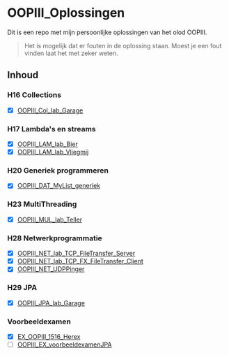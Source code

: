 # OOPIII_Oplossingen

Dit is een repo met mijn persoonlijke oplossingen van het olod OOPIII.

> Het is mogelijk dat er fouten in de oplossing staan. Moest je een fout vinden laat het met zeker weten.

## Inhoud

### H16 Collections

- [x] [OOPIII_Col_lab_Garage](/OOPIII_COL_lab_Garage_start)

### H17 Lambda's en streams

- [x] [OOPIII_LAM_lab_Bier](/OOPIII_LAM_lab_Bier_start)
- [x] [OOPIII_LAM_lab_Vliegmij](/OOPIII_LAM_lab_vliegmij_start)

### H20 Generiek programmeren

- [x] [OOPIII_DAT_MyList_generiek](/OOPIII_DAT_MyList_generiek_start)

### H23 MultiThreading

- [x] [OOPIII_MUL_lab_Teller](/OOPIII_MUL_lab_Teller_start)

### H28 Netwerkprogrammatie

- [x] [OOPIII_NET_lab_TCP_FileTransfer_Server](/OOPIII_NET_lab_TCP_FileTransfer_Server_Start)
- [x] [OOPIII_NET_lab_TCP_FX_FileTransfer_Client](/OOPIII_NET_lab_TCP_FX_FileTransfer_Client_Start)
- [x] [OOPIII_NET_UDPPinger](/OOPIII_NET_lab_UDPPinger_start)

### H29 JPA

- [x] [OOPIII_JPA_lab_Garage](/OOPIII_JPA_lab_Garage_startversieMetFrame)

### Voorbeeldexamen

- [x] [EX_OOPIII_1516_Herex](/Ex_OOP3_1516_herex_start_vraag3_4)
- [ ] [OOPIII_EX_voorbeeldexamenJPA](/OOPIII_EX_voorbeeldexamenJPA)
